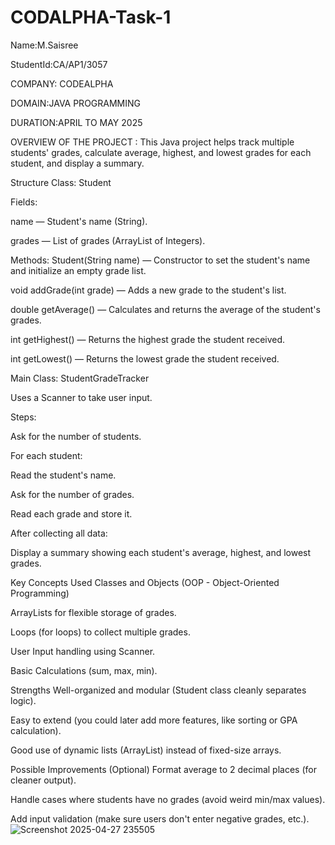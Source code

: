 
# CODALPHA-Task-1

Name:M.Saisree

StudentId:CA/AP1/3057

COMPANY: CODEALPHA

DOMAIN:JAVA PROGRAMMING

DURATION:APRIL TO MAY 2025


OVERVIEW OF THE PROJECT :
This Java project helps track multiple students' grades, calculate average, highest, and lowest grades for each student, and display a summary.

Structure
Class: Student

Fields:

name — Student's name (String).

grades — List of grades (ArrayList of Integers).

Methods:
Student(String name) — Constructor to set the student's name and initialize an empty grade list.

void addGrade(int grade) — Adds a new grade to the student's list.

double getAverage() — Calculates and returns the average of the student's grades.

int getHighest() — Returns the highest grade the student received.

int getLowest() — Returns the lowest grade the student received.

Main Class: StudentGradeTracker

Uses a Scanner to take user input.

Steps:

Ask for the number of students.

For each student:

Read the student's name.

Ask for the number of grades.

Read each grade and store it.

After collecting all data:

Display a summary showing each student's average, highest, and lowest grades.

 Key Concepts Used
Classes and Objects (OOP - Object-Oriented Programming)

ArrayLists for flexible storage of grades.

Loops (for loops) to collect multiple grades.

User Input handling using Scanner.

Basic Calculations (sum, max, min).

 Strengths
Well-organized and modular (Student class cleanly separates logic).

Easy to extend (you could later add more features, like sorting or GPA calculation).

Good use of dynamic lists (ArrayList) instead of fixed-size arrays.

 Possible Improvements (Optional)
Format average to 2 decimal places (for cleaner output).

Handle cases where students have no grades (avoid weird min/max values).

Add input validation (make sure users don't enter negative grades, etc.).
![Screenshot 2025-04-27 235505](https://github.com/user-attachments/assets/a6dae818-8882-429c-9ae2-df6145419d89)



